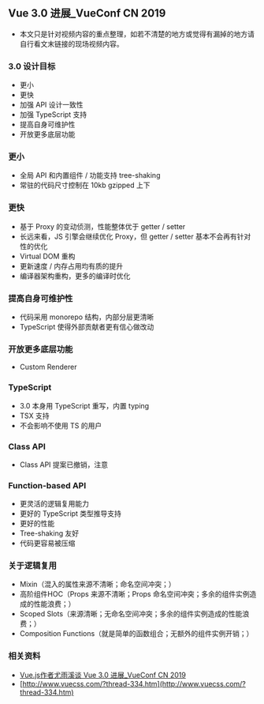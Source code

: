 ## Vue 3.0 进展_VueConf CN 2019

- 本文只是针对视频内容的重点整理，如若不清楚的地方或觉得有漏掉的地方请自行看文末链接的现场视频内容。

### 3.0 设计目标
- 更小
- 更快
- 加强 API 设计一致性
- 加强 TypeScript 支持
- 提高自身可维护性
- 开放更多底层功能

### 更小
- 全局 API 和内置组件 / 功能支持 tree-shaking
- 常驻的代码尺寸控制在 10kb gzipped 上下

### 更快
- 基于 Proxy 的变动侦测，性能整体优于 getter / setter
- 长远来看，JS 引擎会继续优化 Proxy，但 getter / setter 基本不会再有针对性的优化
- Virtual DOM 重构
- 更新速度 / 内存占用均有质的提升
- 编译器架构重构，更多的编译时优化

### 提高自身可维护性
- 代码采用 monorepo 结构，内部分层更清晰
- TypeScript 使得外部贡献者更有信心做改动

### 开放更多底层功能
- Custom Renderer

### TypeScript
- 3.0 本身用 TypeScript 重写，内置 typing
- TSX 支持
- 不会影响不使用 TS 的用户

### Class API
- Class API 提案已撤销，注意

### Function-based API
- 更灵活的逻辑复用能力
- 更好的 TypeScript 类型推导支持
- 更好的性能
- Tree-shaking 友好
- 代码更容易被压缩

### 关于逻辑复用
- Mixin（混入的属性来源不清晰；命名空间冲突；）
- 高阶组件HOC（Props 来源不清晰；Props 命名空间冲突；多余的组件实例造成的性能浪费；）
- Scoped Slots（来源清晰；无命名空间冲突；多余的组件实例造成的性能浪费；）
- Composition Functions（就是简单的函数组合；无额外的组件实例开销；）

### 相关资料
- [Vue.js作者尤雨溪谈 Vue 3.0 进展_VueConf CN 2019](https://www.bilibili.com/video/BV1X4411S7gu)
- [http://www.vuecss.com/?thread-334.htm](http://www.vuecss.com/?thread-334.htm)
